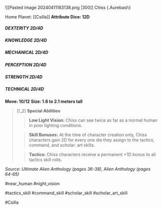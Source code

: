 ![[Pasted image 20240411183138.png |300]]
Chiss {.Aurebash}

Home Planet: [[Csilla]]
**Attribute Dice: 12D**
##### DEXTERITY 2D/4D
##### KNOWLEDGE 2D/4D
##### MECHANICAL 2D/4D
##### PERCEPTION 2D/4D
##### STRENGTH 2D/4D
##### TECHNICAL 2D/4D
**Move: 10/12**
**Size: 1.6 to 2.1 meters tall**

> [!_2] 
> **Special Abilities**
> > **Low Light Vision:** Chiss can see twice as far as a normal human in poor lighting conditions.
> 
> > **Skill Bonuses:** At the time of character creation only, Chiss characters gain 2D for every one die they assign to the tactics, command, and scholar: art skills.
> 
> > **Tactics:** Chiss characters receive a permanent +1D bonus to all tactics skill rolls.
> 

*Source: Ultimate Alien Anthology (pages 36-38), Alien Anthology (pages 64-65)*

#near_human #night_vision 

#tactics_skill #command_skill #scholar_skill #scholar_art_skill

#Csilla